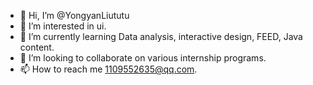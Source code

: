 - 👋 Hi, I’m @YongyanLiututu
- 👀 I’m interested in ui.
- 🌱 I’m currently learning Data analysis, interactive design, FEED, Java content.
- 💞️ I’m looking to collaborate on various internship programs.
- 📫 How to reach me 1109552635@qq.com.

<!---
YongyanLiututu/YongyanLiututu is a ✨ special ✨ repository because its `README.md` (this file) appears on your GitHub profile.
You can click the Preview link to take a look at your changes.
--->
